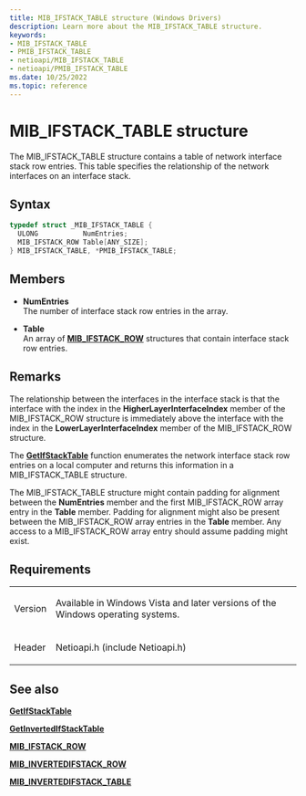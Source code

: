 ```yaml
---
title: MIB_IFSTACK_TABLE structure (Windows Drivers)
description: Learn more about the MIB_IFSTACK_TABLE structure.
keywords:
- MIB_IFSTACK_TABLE
- PMIB_IFSTACK_TABLE
- netioapi/MIB_IFSTACK_TABLE
- netioapi/PMIB_IFSTACK_TABLE
ms.date: 10/25/2022
ms.topic: reference
---
```


# MIB\_IFSTACK\_TABLE structure

The MIB\_IFSTACK\_TABLE structure contains a table of network interface stack row entries. This table specifies the relationship of the network interfaces on an interface stack.

## Syntax

``` c++
typedef struct _MIB_IFSTACK_TABLE {
  ULONG           NumEntries;
  MIB_IFSTACK_ROW Table[ANY_SIZE];
} MIB_IFSTACK_TABLE, *PMIB_IFSTACK_TABLE;
```

## Members

- **NumEntries**  
   The number of interface stack row entries in the array.

- **Table**  
   An array of [**MIB\_IFSTACK\_ROW**](mib-ifstack-row.md) structures that contain interface stack row entries.

## Remarks

The relationship between the interfaces in the interface stack is that the interface with the index in the **HigherLayerInterfaceIndex** member of the MIB\_IFSTACK\_ROW structure is immediately above the interface with the index in the **LowerLayerInterfaceIndex** member of the MIB\_IFSTACK\_ROW structure.

The [**GetIfStackTable**](getifstacktable.md) function enumerates the network interface stack row entries on a local computer and returns this information in a MIB\_IFSTACK\_TABLE structure.

The MIB\_IFSTACK\_TABLE structure might contain padding for alignment between the **NumEntries** member and the first MIB\_IFSTACK\_ROW array entry in the **Table** member. Padding for alignment might also be present between the MIB\_IFSTACK\_ROW array entries in the **Table** member. Any access to a MIB\_IFSTACK\_ROW array entry should assume padding might exist.

## Requirements

<table>
<tbody>
<tr class="odd">
<td><p>Version</p></td>
<td><p>Available in Windows Vista and later versions of the Windows operating systems.</p></td>
</tr>
<tr class="even">
<td><p>Header</p></td>
<td>Netioapi.h (include Netioapi.h)</td>
</tr>
</tbody>
</table>

## See also

[**GetIfStackTable**](getifstacktable.md)

[**GetInvertedIfStackTable**](getinvertedifstacktable.md)

[**MIB\_IFSTACK\_ROW**](mib-ifstack-row.md)

[**MIB\_INVERTEDIFSTACK\_ROW**](mib-invertedifstack-row.md)

[**MIB\_INVERTEDIFSTACK\_TABLE**](mib-invertedifstack-table.md)
